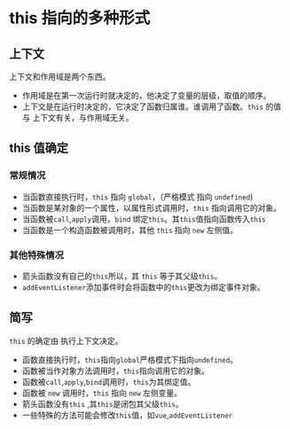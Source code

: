 # this 指向的多种形式

## 上下文

上下文和作用域是两个东西。

- 作用域是在第一次运行时就决定的，他决定了变量的层级，取值的顺序。
- 上下文是在运行时决定的，它决定了函数归属谁。谁调用了函数。`this` 的值与 上下文有关，与作用域无关。

## this 值确定

### 常规情况

- 当函数直接执行时，`this` 指向 `global`，（严格模式 指向 `undefined`)
- 当函数是某对象的一个属性，以属性形式调用时，`this` 指向调用它的对象。
- 当函数被`call`,`apply`调用，`bind` 绑定`this`。其`this`值指向函数传入`this`
- 当函数是一个构造函数被调用时，其他 `this` 指向 `new` 左侧值。

### 其他特殊情况

- 箭头函数没有自己的`this`所以，其 `this` 等于其父级`this`。
- `addEventListener`添加事件时会将函数中的`this`更改为绑定事件对象。

## 简写

`this` 的确定由 执行上下文决定。

- 函数直接执行时，`this`指向`global`严格模式下指向`undefined`。
- 函数被当作对象方法调用时，`this`指向调用它的对象。
- 函数被`call`,`apply`,`bind`调用时，`this`为其绑定值。
- 函数被 `new` 调用时，`this` 指向 `new` 左侧变量。
- 箭头函数没有`this` ,其`this`是闭包其父级`this`。
- 一些特殊的方法可能会修改`this`值，如`vue`,`addEventListener`

